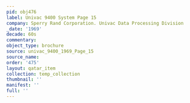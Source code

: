 ```yaml
---
pid: obj476
label: Univac 9400 System Page 15
company: Sperry Rand Corporation. Univac Data Processing Division
_date: '1969'
decade: 60s
commentary: 
object_type: brochure
source: univac_9400_1969_Page_15
source_name: 
order: '475'
layout: qatar_item
collection: temp_collection
thumbnail: ''
manifest: ''
full: ''
---
```

